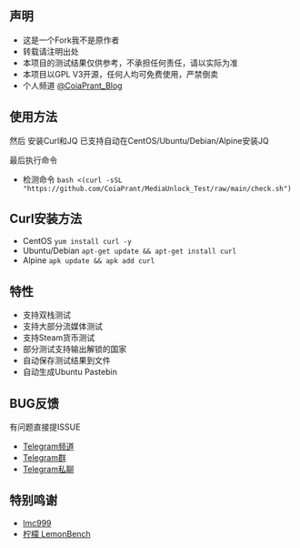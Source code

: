 ## 声明
- 这是一个Fork我不是原作者
- 转载请注明出处
- 本项目的测试结果仅供参考，不承担任何责任，请以实际为准
- 本项目以GPL V3开源，任何人均可免费使用，严禁倒卖
- 个人频道 [@CoiaPrant_Blog](https://t.me/CoiaPrant_Blog)
## 使用方法
然后 安装Curl和JQ
已支持自动在CentOS/Ubuntu/Debian/Alpine安装JQ

最后执行命令
- 检测命令 `bash <(curl -sSL "https://github.com/CoiaPrant/MediaUnlock_Test/raw/main/check.sh")`
## Curl安装方法
- CentOS `yum install curl -y`
- Ubuntu/Debian `apt-get update && apt-get install curl`
- Alpine `apk update && apk add curl`
## 特性
- 支持双栈测试
- 支持大部分流媒体测试
- 支持Steam货币测试
- 部分测试支持输出解锁的国家
- 自动保存测试结果到文件
- 自动生成Ubuntu Pastebin

## BUG反馈
有问题直接提ISSUE
 - [Telegram频道](https://t.me/CoiaPrant_Blog)
 - [Telegram群](https://t.me/vpstalking)
 - [Telegram私聊](https://t.me/CoiaPrant)

## 特别鸣谢
- [lmc999](https://github.com/lmc999)
- [柠檬 LemonBench](https://t.me/ilemonrain)
